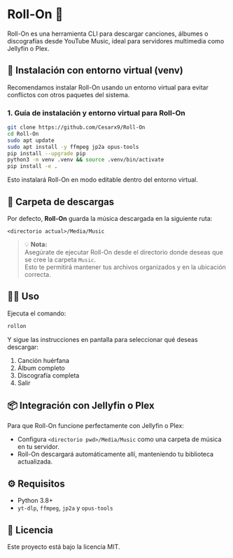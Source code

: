 # Roll-On 🎵

Roll-On es una herramienta CLI para descargar canciones, álbumes o discografías desde YouTube Music, ideal para servidores multimedia como Jellyfin o Plex.

## 🚀 Instalación con entorno virtual (venv)

Recomendamos instalar Roll-On usando un entorno virtual para evitar conflictos con otros paquetes del sistema.

### 1. Guía de instalación y entorno virtual para Roll-On
```bash
git clone https://github.com/Cesarx9/Roll-On
cd Roll-On
sudo apt update
sudo apt install -y ffmpeg jp2a opus-tools
pip install --upgrade pip
python3 -m venv .venv && source .venv/bin/activate
pip install -e .
```

Esto instalará Roll-On en modo editable dentro del entorno virtual.

## 📂 Carpeta de descargas

Por defecto, **Roll-On** guarda la música descargada en la siguiente ruta:

```
<directorio actual>/Media/Music
```

> 💡 **Nota:**  
> Asegúrate de ejecutar Roll-On desde el directorio donde deseas que se cree la carpeta `Music`.  
> Esto te permitirá mantener tus archivos organizados y en la ubicación correcta.

## 👩‍💻 Uso
Ejecuta el comando:
```bash
rollon
```
Y sigue las instrucciones en pantalla para seleccionar qué deseas descargar:

1. Canción huérfana
2. Álbum completo
3. Discografía completa
4. Salir

## 📦 Integración con Jellyfin o Plex

Para que Roll-On funcione perfectamente con Jellyfin o Plex:
- Configura `<directorio pwd>/Media/Music` como una carpeta de música en tu servidor.
- Roll-On descargará automáticamente allí, manteniendo tu biblioteca actualizada.

## ⚙️ Requisitos
- Python 3.8+
- `yt-dlp`, `ffmpeg`, `jp2a` y `opus-tools`

## 📄 Licencia
Este proyecto está bajo la licencia MIT.

